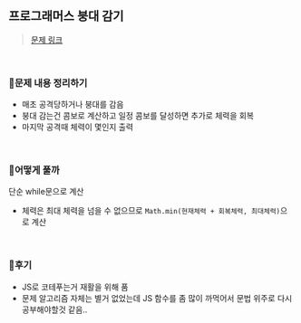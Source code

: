 ## 프로그래머스 붕대 감기
> [문제 링크](https://school.programmers.co.kr/learn/courses/30/lessons/250137?language=javascript)
<br/>

### 📌문제 내용 정리하기
- 매초 공격당하거나 붕대를 감음
- 붕대 감는건 콤보로 계산하고 일정 콤보를 달성하면 추가로 체력을 회복
- 마지막 공격때 체력이 몇인지 출력

<br/>

### 🔎어떻게 풀까
단순 while문으로 계산
- 체력은 최대 체력을 넘을 수 없으므로 `Math.min(현재체력 + 회복체력, 최대체력)`으로 계산

<br/>

### 🧶후기
- JS로 코테푸는거 재활을 위해 품
- 문제 알고리즘 자체는 별거 없었는데 JS 함수를 좀 많이 까먹어서 문법 위주로 다시 공부해야할것 같음..